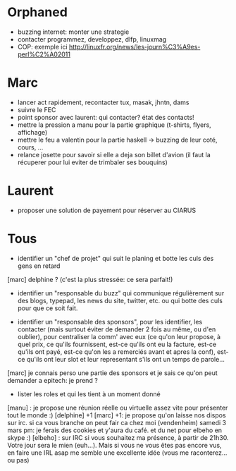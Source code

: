 
# Orphaned

- buzzing internet: monter une strategie
- contacter programmez, developpez, dlfp, linuxmag
- COP: exemple ici http://linuxfr.org/news/les-journ%C3%A9es-perl%C2%A02011

# Marc

- lancer act rapidement, recontacter tux, masak, jhntn, dams
- suivre le FEC
- point sponsor avec laurent: qui contacter? état des contacts!
- mettre la pression a manu pour la partie graphique (t-shirts, flyers, affichage)
- mettre le feu a valentin pour la partie haskell -> buzzing de leur coté, cours, ...
- relance josette pour savoir si elle a deja son billet d'avion (il faut la récuperer pour lui eviter de trimbaler ses bouquins)

# Laurent

- proposer une solution de payement pour réserver au CIARUS

# Tous

- identifier un "chef de projet" qui suit le planing et botte les culs des gens en retard

[marc] delphine ? (c'est la plus stressée: ce sera parfait!) 

- identifier un "responsable du buzz" qui communique régulièrement sur des blogs, typepad, les news du site, twitter, etc. ou qui botte des culs pour que ce soit fait.

- identifier un "responsable des sponsors", pour les identifier, les contacter (mais surtout éviter de demander 2 fois au même, ou d'en oublier), pour centraliser la comm' avec eux (ce qu'on leur propose, à quel prix, ce qu'ils fournissent, est-ce qu'ils ont eu la facture, est-ce qu'ils ont payé, est-ce qu'on les a remerciés avant et apres la conf), est-ce qu'ils ont leur slot et leur representant s'ils ont un temps de parole...

[marc] je connais perso une partie des sponsors et je sais ce qu'on peut demander a epitech: je prend ? 

- lister les roles et qui les tient à un moment donné

[manu] : je propose une réunion réelle ou virtuelle assez vite pour présenter tout le monde :)
[delphine] +1
[marc] +1: je propose qu'on laisse nos dispos sur irc. si ca vous branche on peut fair ca chez moi (vendenheim) samedi 3 mars pm: je ferais des cookies et y'aura du café. et du net pour elbeho en skype :)
[elbeho] : sur IRC si vous souhaitez ma présence, à partir de 21h30. Votre jour sera le mien (euh...). Mais si vous ne vous êtes pas encore vus, en faire une IRL asap me semble une excellente idée (vous me raconterez... ou pas)


